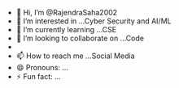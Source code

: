 - 👋 Hi, I’m @RajendraSaha2002
- 👀 I’m interested in ...Cyber Security and AI/ML 
- 🌱 I’m currently learning ...CSE
- 💞️ I’m looking to collaborate on ...Code
- 
- 📫 How to reach me ...Social Media
- 😄 Pronouns: ...
- ⚡ Fun fact: ...

<!---
RajendraSaha2002/RajendraSaha2002 is a ✨ special ✨ repository because its `README.md` (this file) appears on your GitHub profile.
You can click the Preview link to take a look at your changes.
--->

